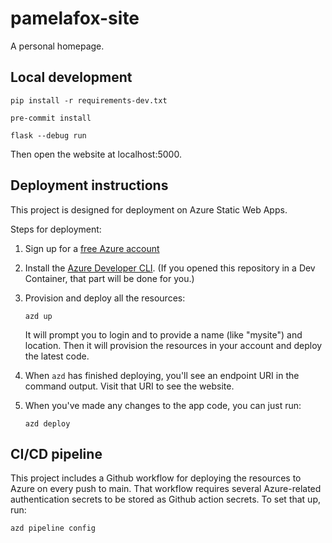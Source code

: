 # pamelafox-site
A personal homepage.

## Local development


```shell
pip install -r requirements-dev.txt
```

```shell
pre-commit install
```

```shell
flask --debug run
```

Then open the website at localhost:5000.

## Deployment instructions

This project is designed for deployment on Azure Static Web Apps.

Steps for deployment:

1. Sign up for a [free Azure account](https://azure.microsoft.com/free/)
2. Install the [Azure Developer CLI](https://learn.microsoft.com/azure/developer/azure-developer-cli/install-azd). (If you opened this repository in a Dev Container, that part will be done for you.)
3. Provision and deploy all the resources:

    ```shell
    azd up
    ```

    It will prompt you to login and to provide a name (like "mysite") and location. Then it will provision the resources in your account and deploy the latest code.

4. When `azd` has finished deploying, you'll see an endpoint URI in the command output. Visit that URI to see the website.

5. When you've made any changes to the app code, you can just run:

    ```shell
    azd deploy
    ```

## CI/CD pipeline

This project includes a Github workflow for deploying the resources to Azure
on every push to main. That workflow requires several Azure-related authentication secrets
to be stored as Github action secrets. To set that up, run:

```shell
azd pipeline config
```
